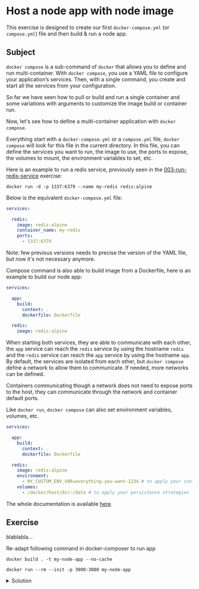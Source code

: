 # Host a node app with node image

This exercise is designed to create our first `docker-compose.yml` (or `compose.yml`) file and then build & run a node app.

## Subject

`docker compose` is a sub-command of `docker` that allows you to define and run multi-container.
With `docker compose`, you use a YAML file to configure your application’s services.
Then, with a single command, you create and start all the services from your configuration.

So far we have seen how to pull or build and run a single container and some variations with arguments to customize the image build or container run.

Now, let's see how to define a multi-container application with `docker compose`.

Everything start with a `docker-compose.yml` or a `compose.yml` file, `docker compose` will look for this file in the current directory.
In this file, you can define the services you want to run, the image to use, the ports to expose, the volumes to mount, the environment variables to set, etc.

Here is an example to run a redis service, previously seen in the [003-run-redis-service](../003-run-redis-service/README.md) exercise:

```shell
docker run -d -p 1337:6379 --name my-redis redis:alpine
```

Below is the equivalent `docker-compose.yml` file:

```yml
services:

  redis:
    image: redis:alpine
    container_name: my-redis
    ports:
      - 1337:6379
```

Note: few previous versions needs to precise the version of the YAML file, but now it's not necessary anymore.

Compose command is also able to build image from a Dockerfile, here is an example to build our node app:

```yml
services:

  app:
    build:
      context: .
      dockerfile: Dockerfile

  redis:
    image: redis:alpine
```

When starting both services, they are able to communicate with each other, the `app` service can reach the `redis` service by using the hostname `redis` and the `redis` service can reach the `app` service by using the hostname `app`.
By default, the services are isolated from each other, but `docker compose` define a network to allow them to communicate. If needed, more networks can be defined.

Containers communicating though a network does not need to expose ports to the host, they can communicate through the network and container default ports.

Like `docker run`, `docker compose` can also set environment variables, volumes, etc.

```yml
services:

  app:
    build:
      context: .
      dockerfile: Dockerfile

  redis:
    image: redis:alpine
    environment:
      - MY_CUSTOM_ENV_VAR=everything-you-want-1234 # to apply your configuration
    volumes:
      - /docker/host/dir:/data # to apply your persistence strategies
```

The whole documentation is available [here](https://docs.docker.com/compose/compose-file/).

## Exercise

blablabla...

Re-adapt following command in docker-composer to run app

```shell
docker build . -t my-node-app --no-cache
```

```shell
docker run --rm --init -p 3000:3000 my-node-app
```

<details>
  <summary>Solution</summary>

```yml
services:

  app:
    build:
      context: .
      dockerfile: Dockerfile
    ports:
      - 8000:3000

  redis:
    image: redis:alpine
```

Visit [http://localhost:3000](http://localhost:3000) to see the app running.

</details>
